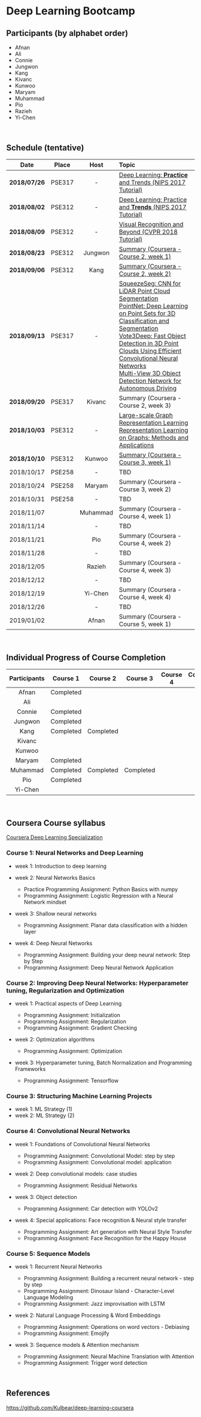 # Deep Learning Bootcamp


## Participants (by alphabet order)
- Afnan
- Ali
- Connie
- Jungwon
- Kang
- Kivanc
- Kunwoo
- Maryam
- Muhammad
- Pio
- Razieh
- Yi-Chen
<br/>


## Schedule (tentative)
| Date           | Place      | Host           | Topic                                                                                                             |
|:--------------:|:----------:|:--------------:|:------------------------------------------------------------------------------------------------------------------|
| **2018/07/26** | PSE317     | -              | [Deep Learning: **Practice** and Trends (NIPS 2017 Tutorial)](https://youtu.be/YJnddoa8sHk)                       |
| **2018/08/02** | PSE312     | -              | [Deep Learning: Practice and **Trends** (NIPS 2017 Tutorial)](https://youtu.be/YJnddoa8sHk)                       |
| **2018/08/09** | PSE312     | -              | [Visual Recognition and Beyond (CVPR 2018 Tutorial)](https://youtu.be/m60uJVIE4Ys)                                |
| **2018/08/23** | PSE312     | Jungwon        | [Summary (Coursera - Course 2, week 1)](https://github.com/yorku-ausml/deeplearning_bootcamp/blob/master/interactive_session_materials/C2W1_coursera_deeplearning_jungwon_20180822.pdf) 	|
| **2018/09/06** | PSE312     | Kang           | [Summary (Coursera - Course 2, week 2)](https://github.com/yorku-ausml/deeplearning_bootcamp/blob/master/interactive_session_materials/C2W2_coursera_deeplearning_kangzhao_20180906.pdf) 	|
| **2018/09/13** | PSE317     | -              | [SqueezeSeg: CNN for LiDAR Point Cloud Segmentation](https://youtu.be/Xyn5Zd3lm6s) <br/> [PointNet: Deep Learning on Point Sets for 3D Classification and Segmentation](https://youtu.be/Cge-hot0Oc0) <br/>  [Vote3Deep: Fast Object Detection in 3D Point Clouds Using Efficient Convolutional Neural Networks](https://youtu.be/WUOSmAfeXIw) <br/> [Multi-View 3D Object Detection Network for Autonomous Driving](https://youtu.be/ChkgSvxAvMg) |  
| **2018/09/20** | PSE317     | Kivanc         | Summary (Coursera - Course 2, week 3)                                                                             |
| **2018/10/03** | PSE312     | -              | [Large-scale Graph Representation Learning](https://youtu.be/oQL4E1gK3VU) <br/> [Representation Learning on Graphs: Methods and Applications](https://arxiv.org/pdf/1709.05584.pdf) |
| **2018/10/10** | PSE312     | Kunwoo         | [Summary (Coursera - Course 3, week 1)](https://github.com/yorku-ausml/deeplearning_bootcamp/blob/master/interactive_session_materials/C3W1_coursera_deeplearning_kunwoo_20181010.pdf)  |
| 2018/10/17     | PSE258     | -              | TBD                                                                                                               |
| 2018/10/24     | PSE258     | Maryam         | Summary (Coursera - Course 3, week 2)                                                                             |
| 2018/10/31     | PSE258     | -              | TBD                                                                                                               |
| 2018/11/07     |            | Muhammad       | Summary (Coursera - Course 4, week 1)                                                                             |
| 2018/11/14     |            | -              | TBD                                                                                                               |
| 2018/11/21     |            | Pio            | Summary (Coursera - Course 4, week 2)                                                                             |
| 2018/11/28     |            | -              | TBD                                                                                                               |
| 2018/12/05     |            | Razieh         | Summary (Coursera - Course 4, week 3)                                                                             |
| 2018/12/12     |            | -              | TBD                                                                                                               |
| 2018/12/19     |            | Yi-Chen        | Summary (Coursera - Course 4, week 4)                                                                             |
| 2018/12/26     |            | -              | TBD                                                                                                               |
| 2019/01/02     |            | Afnan          | Summary (Coursera - Course 5, week 1)                                                                             |
<br/>


## Individual Progress of Course Completion
| Participants                                                             | Course 1  | Course 2  | Course 3  | Course 4  | Course 5  |
|:------------------------------------------------------------------------:|:---------:|:---------:|:---------:|:---------:|:---------:|
| Afnan                                                                    | Completed |           |           |           |           |
| Ali                                                                      |           |           |           |           |           |
| Connie                                                                   | Completed |           |           |           |           |
| Jungwon                                                                  | Completed |           |           |           |           |
| Kang                                                                     | Completed | Completed |           |           |           |
| Kivanc                                                                   |           |           |           |           |           |
| Kunwoo                                                                   |           |           |           |           |           |
| Maryam                                                                   | Completed |           |           |           |           |
| Muhammad                                                                 | Completed | Completed | Completed |           |           |
| Pio                                                                      | Completed |           |           |           |           |
| Yi-Chen                                                                  |           |           |           |           |           |
<br/>


## Coursera Course syllabus
[Coursera Deep Learning Specialization](https://www.coursera.org/specializations/deep-learning)

### Course 1: Neural Networks and Deep Learning
- week 1: Introduction to deep learning
- week 2: Neural Networks Basics
  - Practice Programming Assignment: Python Basics with numpy
  - Programming Assignment: Logistic Regression with a Neural Network mindset
    
- week 3: Shallow neural networks
  - Programming Assignment: Planar data classification with a hidden layer

- week 4: Deep Neural Networks
  - Programming Assignment: Building your deep neural network: Step by Step
  - Programming Assignment: Deep Neural Network Application

### Course 2: Improving Deep Neural Networks: Hyperparameter tuning, Regularization and Optimization
- week 1: Practical aspects of Deep Learning
  - Programming Assignment: Initialization
  - Programming Assignment: Regularization
  - Programming Assignment: Gradient Checking

- week 2: Optimization algorithms
  - Programming Assignment: Optimization

- week 3: Hyperparameter tuning, Batch Normalization and Programming Frameworks
  - Programming Assignment: Tensorflow

### Course 3: Structuring Machine Learning Projects
- week 1: ML Strategy (1)
- week 2: ML Strategy (2)

### Course 4: Convolutional Neural Networks
- week 1: Foundations of Convolutional Neural Networks
  - Programming Assignment: Convolutional Model: step by step
  - Programming Assignment: Convolutional model: application

- week 2: Deep convolutional models: case studies
  - Programming Assignment: Residual Networks

- week 3: Object detection
  - Programming Assignment: Car detection with YOLOv2

- week 4: Special applications: Face recognition & Neural style transfer
  - Programming Assignment: Art generation with Neural Style Transfer
  - Programming Assignment: Face Recognition for the Happy House

### Course 5: Sequence Models
- week 1: Recurrent Neural Networks
  - Programming Assignment: Building a recurrent neural network - step by step
  - Programming Assignment: Dinosaur Island - Character-Level Language Modeling
  - Programming Assignment: Jazz improvisation with LSTM

- week 2: Natural Language Processing & Word Embeddings
  - Programming Assignment: Operations on word vectors - Debiasing
  - Programming Assignment: Emojify

- week 3: Sequence models & Attention mechanism
  - Programming Assignment: Neural Machine Translation with Attention
  - Programming Assignment: Trigger word detection
<br/>

## References
https://github.com/Kulbear/deep-learning-coursera

